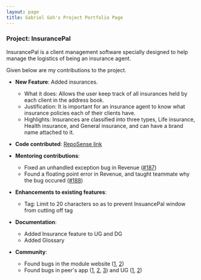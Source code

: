 ```yaml
---
layout: page
title: Gabriel Goh's Project Portfolio Page
---
```


### Project: InsurancePal

InsurancePal is a client management software specially designed to help manage the logistics of being an insurance agent.

Given below are my contributions to the project.

* **New Feature**: Added insurances.
  * What it does: Allows the user keep track of all insurances held by each client in the address book.
  * Justification: It is important for an insurance agent to know what insurance policies each of their clients have. 
  * Highlights: Insurances are classified into three types, Life insurance, Health insurance, and General insurance, 
      and can have a brand name attached to it. 

* **Code contributed**: [RepoSense link](https://nus-cs2103-ay2122s1.github.io/tp-dashboard/?search=t17&sort=groupTitle&sortWithin=title&since=2021-09-17&timeframe=commit&mergegroup=&groupSelect=groupByRepos&breakdown=false&tabOpen=true&tabType=authorship&tabAuthor=kawaiigabrielneko&tabRepo=AY2122S1-CS2103T-T17-4%2Ftp%5Bmaster%5D&authorshipIsMergeGroup=false&authorshipFileTypes=docs~functional-code~test-code&authorshipIsBinaryFileTypeChecked=false)

* **Mentoring contributions**:
  * Fixed an unhandled exception bug in Revenue ([#187](https://github.com/AY2122S1-CS2103T-T17-4/tp/pull/187))
  * Found a floating point error in Revenue, and taught teammate why the bug occured
    ([#188](https://github.com/AY2122S1-CS2103T-T17-4/tp/issues/188))

* **Enhancements to existing features**:
  * Tag: Limit to 20 characters so as to prevent InsuancePal window from cutting off tag

* **Documentation**:
  * Added Insurance feature to UG and DG
  * Added Glossary

* **Community**:
  * Found bugs in the module website ([1](https://github.com/nus-cs2103-AY2122S1/forum/issues/346),
      [2](https://github.com/nus-cs2103-AY2122S1/forum/issues/304))
  * Found bugs in peer's app ([1](https://github.com/AY2122S1-CS2103T-T17-4/tp/issues/188), [2](https://github.com/kawaiigabrielneko/ped/issues/10),
      [3](https://github.com/kawaiigabrielneko/ped/issues/7))
    and UG ([1](https://github.com/kawaiigabrielneko/ped/issues/12), [2](https://github.com/kawaiigabrielneko/ped/issues/8))
